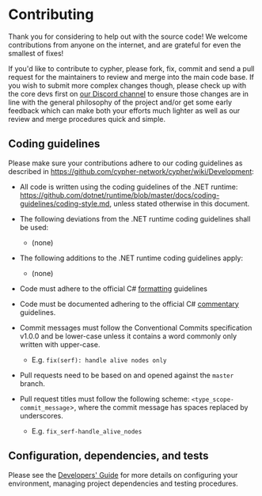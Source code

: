# Contributing

Thank you for considering to help out with the source code! We welcome 
contributions from anyone on the internet, and are grateful for even the 
smallest of fixes!

If you'd like to contribute to cypher, please fork, fix, commit and send a 
pull request for the maintainers to review and merge into the main code base. If
you wish to submit more complex changes though, please check up with the core 
devs first on [our Discord channel](https://discord.gg/yVCSW5y2) to 
ensure those changes are in line with the general philosophy of the project 
and/or get some early feedback which can make both your efforts much lighter as
well as our review and merge procedures quick and simple.

## Coding guidelines

Please make sure your contributions adhere to our coding guidelines as
described in https://github.com/cypher-network/cypher/wiki/Development:

* All code is written using the coding guidelines of the .NET runtime:
  https://github.com/dotnet/runtime/blob/master/docs/coding-guidelines/coding-style.md,
  unless stated otherwise in this document.

* The following deviations from the .NET runtime coding guidelines shall be used:
  * (none)

* The following additions to the .NET runtime coding guidelines apply:
  * (none)

 * Code must adhere to the official C# 
[formatting](...) guidelines 

 * Code must be documented adhering to the official C# 
[commentary](...) guidelines.

 * Commit messages must follow the Conventional Commits specification v1.0.0 and be
   lower-case unless it contains a word commonly only written with upper-case.
   * E.g. `fix(serf): handle alive nodes only`

 * Pull requests need to be based on and opened against the `master` branch.

 * Pull request titles must follow the following scheme: `<type_scope-commit_message`>,
   where the commit message has spaces replaced by underscores.
   * E.g. `fix_serf-handle_alive_nodes`

## Configuration, dependencies, and tests

Please see the [Developers' Guide](SOON)
for more details on configuring your environment, managing project dependencies
and testing procedures.
